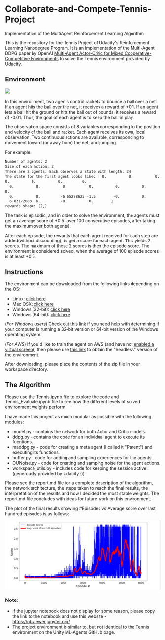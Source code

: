 # Collaborate-and-Compete-Tennis-Project
Implementation of the MultiAgent Reinforcement Learning Algorithm 


This is the repository for the Tennis Project of Udacity's Reinforcement Learning Nanodegree Program. It is an implementation of the Multi-Agent DDPG paper by OpenAI [Multi-Agent Actor-Critic for Mixed Cooperative-Competitive Environments](https://arxiv.org/pdf/1706.02275.pdf) to solve the Tennis environment provided by Udacity.


## Environment

![](gifs/1.218.gif)

In this environment, two agents control rackets to bounce a ball over a net. If an agent hits the ball over the net, it receives a reward of +0.1. If an agent lets a ball hit the ground or hits the ball out of bounds, it receives a reward of -0.01. Thus, the goal of each agent is to keep the ball in play.

The observation space consists of 8 variables corresponding to the position and velocity of the ball and racket. Each agent receives its own, local observation. Two continuous actions are available, corresponding to movement toward (or away from) the net, and jumping.

For example:
```
Number of agents: 2
Size of each action: 2
There are 2 agents. Each observes a state with length: 24
The state for the first agent looks like: [ 0.          0.          0.          0.          0.          0.         0.
  0.          0.          0.          0.          0.          0.          0.
  0.          0.         -6.65278625 -1.5        -0.          0.
  6.83172083  6.         -0.          0.        ]
rewards shape: (2,)

```

The task is episodic, and in order to solve the environment, the agents must get an average score of +0.5 (over 100 consecutive episodes, after taking the maximum over both agents). 

After each episode, the rewards that each agent received for each step are added(without discounting), to get a score for each agent. This yields 2 scores. The maximum of these 2 scores is then the episode score.
The environment is considered solved, when the average of 100 episode scores is at least +0.5.

## Instructions

The environment can be downloaded from the following links depending on the OS:
- Linux: [click here](https://s3-us-west-1.amazonaws.com/udacity-drlnd/P2/Reacher/Reacher_Linux.zip)
- Mac OSX: [click here](https://s3-us-west-1.amazonaws.com/udacity-drlnd/P2/Reacher/Reacher.app.zip)
- Windows (32-bit): [click here](https://s3-us-west-1.amazonaws.com/udacity-drlnd/P2/Reacher/Reacher_Windows_x86.zip)
- Windows (64-bit): [click here](https://s3-us-west-1.amazonaws.com/udacity-drlnd/P2/Reacher/Reacher_Windows_x86_64.zip)

(_For Windows users_) Check out [this link](https://support.microsoft.com/en-us/help/827218/how-to-determine-whether-a-computer-is-running-a-32-bit-version-or-64) if you need help with determining if your computer is running a 32-bit version or 64-bit version of the Windows operating system.

(_For AWS_) If you'd like to train the agent on AWS (and have not [enabled a virtual screen](https://github.com/Unity-Technologies/ml-agents/blob/master/docs/Training-on-Amazon-Web-Service.md)), then please use [this link](https://s3-us-west-1.amazonaws.com/udacity-drlnd/P3/Tennis/Tennis_Linux_NoVis.zip) to obtain the "headless" version of the environment.

After downloading, please place the contents of the zip file in your workspace directory.

## The Algorithm

Please use the Tennis.ipynb file to explore the code and Tennis_Evaluate.ipynb file to see how the different levels of solved environment weights perform.

I have made this project as much modular as possible with the following modules:

- model.py - contains the network for both Actor and Critic models.
- ddpg.py - contains the code for an individual agent to execute its fucntions.
- maddpg.py - code for creating a meta agent (I called it "Parent") and executing its functions.
- buffer.py - code for adding and sampling experiences for the agents.
- OUNoise.py - code for creating and samping noise for the agent actions.
- workspace_utils.py - includes code for keeping the session active. (generously provided by Udacity :))

Please see the report.md file for a complete description of the algorithm, the network architecture, the steps taken to reach the final results, the interpretation of the results and how I decided the most stable weights. The report.md file concludes with ideas for future work on this environment.


The plot of the final results showing #Episodes vs Average score over last hundred episodes is as follows:

![](gifs/results.JPG)



### Note:
- If the jupyter notebook does not display for some reason, please copy the link to the notebook and use this website -   https://nbviewer.jupyter.org/
- The project environment is similar to, but not identical to the Tennis environment on the Unity ML-Agents GitHub page.






